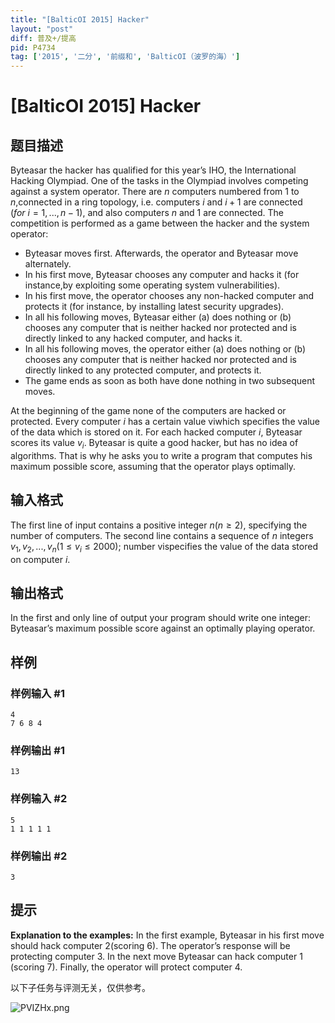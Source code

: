 ```yaml
---
title: "[BalticOI 2015] Hacker"
layout: "post"
diff: 普及+/提高
pid: P4734
tag: ['2015', '二分', '前缀和', 'BalticOI（波罗的海）']
---
```

# [BalticOI 2015] Hacker
## 题目描述

Byteasar the hacker has qualified for this year’s IHO, the International Hacking Olympiad. One of the tasks in the Olympiad involves competing against a system operator. There are $n$ computers numbered from $1$ to $n$,connected in a ring topology, i.e. computers $i$ and $i+1$ are connected $(for \ i = 1,...,n-1)$, and also computers $n$ and $1$ are connected.
The competition is performed as a game between the hacker and the system operator:
   - Byteasar moves first. Afterwards, the operator and Byteasar move alternately.
   - In his first move, Byteasar chooses any computer and hacks it (for instance,by exploiting some operating system vulnerabilities).
   - In his first move, the operator chooses any non-hacked computer and protects it (for instance, by installing latest security upgrades).
   - In all his following moves, Byteasar either (a) does nothing or (b) chooses any computer that is neither hacked nor protected and is directly linked to any hacked computer, and hacks it.
   - In all his following moves, the operator either (a) does nothing or (b) chooses any computer that is neither hacked nor protected and is directly linked to any protected computer, and protects it.
   - The game ends as soon as both have done nothing in two subsequent moves.

At the beginning of the game none of the computers are hacked or protected.
Every computer $i$ has a certain value viwhich specifies the value of the data which is stored on it. For each hacked computer $i$, Byteasar scores its value $v_i$. Byteasar is quite a good hacker, but has no idea of algorithms.
That is why he asks you to write a program that computes his maximum possible score, assuming that the operator plays optimally.
## 输入格式

The first line of input contains a positive integer $n(n \ge 2)$, specifying the number of computers. The second line contains a sequence of $n$ integers $v_1,v_2,...,v_n(1 \le v_i \le 2000)$; number vispecifies the value of the data
stored on computer $i$.
## 输出格式

In the first and only line of output your program should write one integer: Byteasar’s maximum possible score against an optimally playing operator.
## 样例

### 样例输入 #1
```
4
7 6 8 4
```
### 样例输出 #1
```
13
```
### 样例输入 #2
```
5
1 1 1 1 1
```
### 样例输出 #2
```
3
```
## 提示

**Explanation to the examples:** In the first example, Byteasar in his first move should hack computer $2$(scoring $6$). The operator’s response will be protecting computer $3$. In the next move Byteasar can hack computer $1$ (scoring $7$). Finally, the operator will protect computer $4$.

以下子任务与评测无关，仅供参考。

![PVIZHx.png](https://s1.ax1x.com/2018/07/05/PVIZHx.png)
